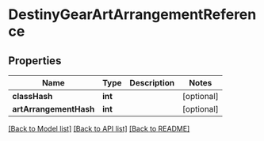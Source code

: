# DestinyGearArtArrangementReference

## Properties
Name | Type | Description | Notes
------------ | ------------- | ------------- | -------------
**classHash** | **int** |  | [optional] 
**artArrangementHash** | **int** |  | [optional] 

[[Back to Model list]](../README.md#documentation-for-models) [[Back to API list]](../README.md#documentation-for-api-endpoints) [[Back to README]](../README.md)


